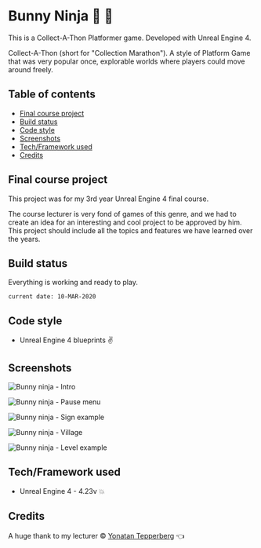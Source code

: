 # Bunny Ninja :rabbit2: :star2:

This is a Collect-A-Thon Platformer game. Developed with Unreal Engine 4.

Collect-A-Thon (short for "Collection Marathon"). A style of Platform Game that was very popular once, explorable worlds where players could move around freely.

## Table of contents
* [Final course project](#Final-course-project)
* [Build status](#Build-status)
* [Code style](#Code-style)
* [Screenshots](#Screenshots)
* [Tech/Framework used](#Tech/Framework-used)
* [Credits](#Credits)

## Final course project

This project was for my 3rd year Unreal Engine 4 final course.

The course lecturer is very fond of games of this genre, and we had to create an idea for an interesting and cool project to be approved by him.
This project should include all the topics and features we have learned over the years.

## Build status

Everything is working and ready to play.
```
current date: 10-MAR-2020
```

## Code style

* Unreal Engine 4 blueprints :v:

## Screenshots

![Bunny ninja - Intro](https://user-images.githubusercontent.com/44708223/76324346-874e1000-62ee-11ea-941a-0af598eb6360.png)

![Bunny ninja - Pause menu](https://user-images.githubusercontent.com/44708223/76324375-946aff00-62ee-11ea-8f5e-fea5daa449b7.png)

![Bunny ninja - Sign example](https://user-images.githubusercontent.com/44708223/76324396-9cc33a00-62ee-11ea-82b7-8d4139ca42ba.png)

![Bunny ninja - Village](https://user-images.githubusercontent.com/44708223/76324429-a9e02900-62ee-11ea-9155-8e8aeeda2945.png)

![Bunny ninja - Level example](https://user-images.githubusercontent.com/44708223/76324438-aba9ec80-62ee-11ea-94cc-4068d8699256.png)

## Tech/Framework used

* Unreal Engine 4 - 4.23v :boom:

## Credits

A huge thank to my lecturer © [Yonatan Tepperberg](https://www.linkedin.com/in/yonatantepperberg/) :point_left:
